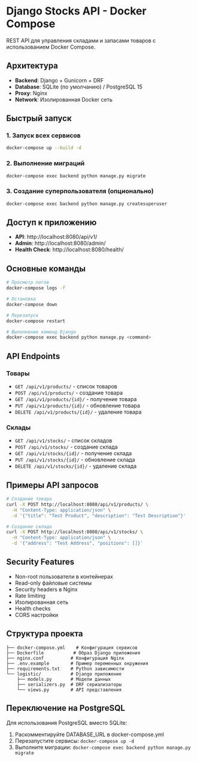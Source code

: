 # Django Stocks API - Docker Compose

REST API для управления складами и запасами товаров с использованием Docker Compose.

## Архитектура

- **Backend**: Django + Gunicorn + DRF
- **Database**: SQLite (по умолчанию) / PostgreSQL 15
- **Proxy**: Nginx
- **Network**: Изолированная Docker сеть

## Быстрый запуск

### 1. Запуск всех сервисов
```bash
docker-compose up --build -d
```

### 2. Выполнение миграций
```bash
docker-compose exec backend python manage.py migrate
```

### 3. Создание суперпользователя (опционально)
```bash
docker-compose exec backend python manage.py createsuperuser
```

## Доступ к приложению

- **API**: http://localhost:8080/api/v1/
- **Admin**: http://localhost:8080/admin/
- **Health Check**: http://localhost:8080/health/

## Основные команды

```bash
# Просмотр логов
docker-compose logs -f

# Остановка
docker-compose down

# Перезапуск
docker-compose restart

# Выполнение команд Django
docker-compose exec backend python manage.py <command>
```

## API Endpoints

### Товары
- `GET /api/v1/products/` - список товаров
- `POST /api/v1/products/` - создание товара
- `GET /api/v1/products/{id}/` - получение товара
- `PUT /api/v1/products/{id}/` - обновление товара
- `DELETE /api/v1/products/{id}/` - удаление товара

### Склады
- `GET /api/v1/stocks/` - список складов
- `POST /api/v1/stocks/` - создание склада
- `GET /api/v1/stocks/{id}/` - получение склада
- `PUT /api/v1/stocks/{id}/` - обновление склада
- `DELETE /api/v1/stocks/{id}/` - удаление склада

## Примеры API запросов

```bash
# Создание товара
curl -X POST http://localhost:8080/api/v1/products/ \
  -H "Content-Type: application/json" \
  -d '{"title": "Test Product", "description": "Test Description"}'

# Создание склада
curl -X POST http://localhost:8080/api/v1/stocks/ \
  -H "Content-Type: application/json" \
  -d '{"address": "Test Address", "positions": []}'
```

## Security Features

- Non-root пользователи в контейнерах
- Read-only файловые системы
- Security headers в Nginx
- Rate limiting
- Изолированная сеть
- Health checks
- CORS настройки

## Структура проекта

```
├── docker-compose.yml    # Конфигурация сервисов
├── Dockerfile           # Образ Django приложения
├── nginx.conf          # Конфигурация Nginx
├── .env.example        # Пример переменных окружения
├── requirements.txt    # Python зависимости
└── logistic/           # Django приложение
    ├── models.py       # Модели данных
    ├── serializers.py  # DRF сериализаторы
    └── views.py        # API представления
```

## Переключение на PostgreSQL

Для использования PostgreSQL вместо SQLite:

1. Раскомментируйте DATABASE_URL в docker-compose.yml
2. Перезапустите сервисы: `docker-compose up -d`
3. Выполните миграции: `docker-compose exec backend python manage.py migrate`
